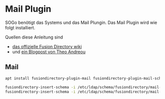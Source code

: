 # Mail Plugin

SOGo benötigt das Systems und das Mail Plungin. Das Mail Plugin wird wie folgt installiert.

Quellen diese Anleitung sind

* [das offizielle Fusion Directory wiki](https://documentation.fusiondirectory.org/en/documentation/admin_mail_method_installation/how_to_install_mail_plugin)
* und [ein Blogpost von Theo Andreou](https://www.theo-andreou.org/?p=1568#comment-10434)

## Mail

```bash
apt install fusiondirectory-plugin-mail fusiondirectory-plugin-mail-schema
```

```bash
fusiondirectory-insert-schema -i /etc/ldap/schema/fusiondirectory/mail-fd.schema
fusiondirectory-insert-schema -i /etc/ldap/schema/fusiondirectory/mail-fd-conf.schema
```
